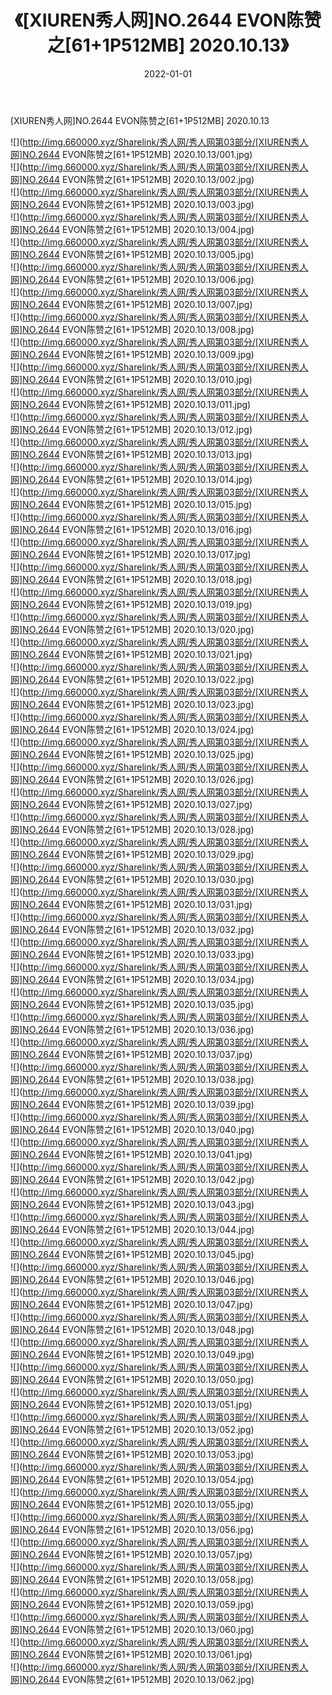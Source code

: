 ﻿---
layout: post
title:  《[XIUREN秀人网]NO.2644 EVON陈赞之[61+1P512MB] 2020.10.13》
date:   2022-01-01
img: http://img.660000.xyz/Sharelink/秀人网/秀人网第03部分/[XIUREN秀人网]NO.2644 EVON陈赞之[61+1P512MB] 2020.10.13/000.jpg
categories: [美女, 清纯, 唯美]
---

[XIUREN秀人网]NO.2644 EVON陈赞之[61+1P512MB] 2020.10.13

 ![](http://img.660000.xyz/Sharelink/秀人网/秀人网第03部分/[XIUREN秀人网]NO.2644 EVON陈赞之[61+1P512MB] 2020.10.13/001.jpg) <br>![](http://img.660000.xyz/Sharelink/秀人网/秀人网第03部分/[XIUREN秀人网]NO.2644 EVON陈赞之[61+1P512MB] 2020.10.13/002.jpg) <br>![](http://img.660000.xyz/Sharelink/秀人网/秀人网第03部分/[XIUREN秀人网]NO.2644 EVON陈赞之[61+1P512MB] 2020.10.13/003.jpg) <br>![](http://img.660000.xyz/Sharelink/秀人网/秀人网第03部分/[XIUREN秀人网]NO.2644 EVON陈赞之[61+1P512MB] 2020.10.13/004.jpg) <br>![](http://img.660000.xyz/Sharelink/秀人网/秀人网第03部分/[XIUREN秀人网]NO.2644 EVON陈赞之[61+1P512MB] 2020.10.13/005.jpg) <br>![](http://img.660000.xyz/Sharelink/秀人网/秀人网第03部分/[XIUREN秀人网]NO.2644 EVON陈赞之[61+1P512MB] 2020.10.13/006.jpg) <br>![](http://img.660000.xyz/Sharelink/秀人网/秀人网第03部分/[XIUREN秀人网]NO.2644 EVON陈赞之[61+1P512MB] 2020.10.13/007.jpg) <br>![](http://img.660000.xyz/Sharelink/秀人网/秀人网第03部分/[XIUREN秀人网]NO.2644 EVON陈赞之[61+1P512MB] 2020.10.13/008.jpg) <br>![](http://img.660000.xyz/Sharelink/秀人网/秀人网第03部分/[XIUREN秀人网]NO.2644 EVON陈赞之[61+1P512MB] 2020.10.13/009.jpg) <br>![](http://img.660000.xyz/Sharelink/秀人网/秀人网第03部分/[XIUREN秀人网]NO.2644 EVON陈赞之[61+1P512MB] 2020.10.13/010.jpg) <br>![](http://img.660000.xyz/Sharelink/秀人网/秀人网第03部分/[XIUREN秀人网]NO.2644 EVON陈赞之[61+1P512MB] 2020.10.13/011.jpg) <br>![](http://img.660000.xyz/Sharelink/秀人网/秀人网第03部分/[XIUREN秀人网]NO.2644 EVON陈赞之[61+1P512MB] 2020.10.13/012.jpg) <br>![](http://img.660000.xyz/Sharelink/秀人网/秀人网第03部分/[XIUREN秀人网]NO.2644 EVON陈赞之[61+1P512MB] 2020.10.13/013.jpg) <br>![](http://img.660000.xyz/Sharelink/秀人网/秀人网第03部分/[XIUREN秀人网]NO.2644 EVON陈赞之[61+1P512MB] 2020.10.13/014.jpg) <br>![](http://img.660000.xyz/Sharelink/秀人网/秀人网第03部分/[XIUREN秀人网]NO.2644 EVON陈赞之[61+1P512MB] 2020.10.13/015.jpg) <br>![](http://img.660000.xyz/Sharelink/秀人网/秀人网第03部分/[XIUREN秀人网]NO.2644 EVON陈赞之[61+1P512MB] 2020.10.13/016.jpg) <br>![](http://img.660000.xyz/Sharelink/秀人网/秀人网第03部分/[XIUREN秀人网]NO.2644 EVON陈赞之[61+1P512MB] 2020.10.13/017.jpg) <br>![](http://img.660000.xyz/Sharelink/秀人网/秀人网第03部分/[XIUREN秀人网]NO.2644 EVON陈赞之[61+1P512MB] 2020.10.13/018.jpg) <br>![](http://img.660000.xyz/Sharelink/秀人网/秀人网第03部分/[XIUREN秀人网]NO.2644 EVON陈赞之[61+1P512MB] 2020.10.13/019.jpg) <br>![](http://img.660000.xyz/Sharelink/秀人网/秀人网第03部分/[XIUREN秀人网]NO.2644 EVON陈赞之[61+1P512MB] 2020.10.13/020.jpg) <br>![](http://img.660000.xyz/Sharelink/秀人网/秀人网第03部分/[XIUREN秀人网]NO.2644 EVON陈赞之[61+1P512MB] 2020.10.13/021.jpg) <br>![](http://img.660000.xyz/Sharelink/秀人网/秀人网第03部分/[XIUREN秀人网]NO.2644 EVON陈赞之[61+1P512MB] 2020.10.13/022.jpg) <br>![](http://img.660000.xyz/Sharelink/秀人网/秀人网第03部分/[XIUREN秀人网]NO.2644 EVON陈赞之[61+1P512MB] 2020.10.13/023.jpg) <br>![](http://img.660000.xyz/Sharelink/秀人网/秀人网第03部分/[XIUREN秀人网]NO.2644 EVON陈赞之[61+1P512MB] 2020.10.13/024.jpg) <br>![](http://img.660000.xyz/Sharelink/秀人网/秀人网第03部分/[XIUREN秀人网]NO.2644 EVON陈赞之[61+1P512MB] 2020.10.13/025.jpg) <br>![](http://img.660000.xyz/Sharelink/秀人网/秀人网第03部分/[XIUREN秀人网]NO.2644 EVON陈赞之[61+1P512MB] 2020.10.13/026.jpg) <br>![](http://img.660000.xyz/Sharelink/秀人网/秀人网第03部分/[XIUREN秀人网]NO.2644 EVON陈赞之[61+1P512MB] 2020.10.13/027.jpg) <br>![](http://img.660000.xyz/Sharelink/秀人网/秀人网第03部分/[XIUREN秀人网]NO.2644 EVON陈赞之[61+1P512MB] 2020.10.13/028.jpg) <br>![](http://img.660000.xyz/Sharelink/秀人网/秀人网第03部分/[XIUREN秀人网]NO.2644 EVON陈赞之[61+1P512MB] 2020.10.13/029.jpg) <br>![](http://img.660000.xyz/Sharelink/秀人网/秀人网第03部分/[XIUREN秀人网]NO.2644 EVON陈赞之[61+1P512MB] 2020.10.13/030.jpg) <br>![](http://img.660000.xyz/Sharelink/秀人网/秀人网第03部分/[XIUREN秀人网]NO.2644 EVON陈赞之[61+1P512MB] 2020.10.13/031.jpg) <br>![](http://img.660000.xyz/Sharelink/秀人网/秀人网第03部分/[XIUREN秀人网]NO.2644 EVON陈赞之[61+1P512MB] 2020.10.13/032.jpg) <br>![](http://img.660000.xyz/Sharelink/秀人网/秀人网第03部分/[XIUREN秀人网]NO.2644 EVON陈赞之[61+1P512MB] 2020.10.13/033.jpg) <br>![](http://img.660000.xyz/Sharelink/秀人网/秀人网第03部分/[XIUREN秀人网]NO.2644 EVON陈赞之[61+1P512MB] 2020.10.13/034.jpg) <br>![](http://img.660000.xyz/Sharelink/秀人网/秀人网第03部分/[XIUREN秀人网]NO.2644 EVON陈赞之[61+1P512MB] 2020.10.13/035.jpg) <br>![](http://img.660000.xyz/Sharelink/秀人网/秀人网第03部分/[XIUREN秀人网]NO.2644 EVON陈赞之[61+1P512MB] 2020.10.13/036.jpg) <br>![](http://img.660000.xyz/Sharelink/秀人网/秀人网第03部分/[XIUREN秀人网]NO.2644 EVON陈赞之[61+1P512MB] 2020.10.13/037.jpg) <br>![](http://img.660000.xyz/Sharelink/秀人网/秀人网第03部分/[XIUREN秀人网]NO.2644 EVON陈赞之[61+1P512MB] 2020.10.13/038.jpg) <br>![](http://img.660000.xyz/Sharelink/秀人网/秀人网第03部分/[XIUREN秀人网]NO.2644 EVON陈赞之[61+1P512MB] 2020.10.13/039.jpg) <br>![](http://img.660000.xyz/Sharelink/秀人网/秀人网第03部分/[XIUREN秀人网]NO.2644 EVON陈赞之[61+1P512MB] 2020.10.13/040.jpg) <br>![](http://img.660000.xyz/Sharelink/秀人网/秀人网第03部分/[XIUREN秀人网]NO.2644 EVON陈赞之[61+1P512MB] 2020.10.13/041.jpg) <br>![](http://img.660000.xyz/Sharelink/秀人网/秀人网第03部分/[XIUREN秀人网]NO.2644 EVON陈赞之[61+1P512MB] 2020.10.13/042.jpg) <br>![](http://img.660000.xyz/Sharelink/秀人网/秀人网第03部分/[XIUREN秀人网]NO.2644 EVON陈赞之[61+1P512MB] 2020.10.13/043.jpg) <br>![](http://img.660000.xyz/Sharelink/秀人网/秀人网第03部分/[XIUREN秀人网]NO.2644 EVON陈赞之[61+1P512MB] 2020.10.13/044.jpg) <br>![](http://img.660000.xyz/Sharelink/秀人网/秀人网第03部分/[XIUREN秀人网]NO.2644 EVON陈赞之[61+1P512MB] 2020.10.13/045.jpg) <br>![](http://img.660000.xyz/Sharelink/秀人网/秀人网第03部分/[XIUREN秀人网]NO.2644 EVON陈赞之[61+1P512MB] 2020.10.13/046.jpg) <br>![](http://img.660000.xyz/Sharelink/秀人网/秀人网第03部分/[XIUREN秀人网]NO.2644 EVON陈赞之[61+1P512MB] 2020.10.13/047.jpg) <br>![](http://img.660000.xyz/Sharelink/秀人网/秀人网第03部分/[XIUREN秀人网]NO.2644 EVON陈赞之[61+1P512MB] 2020.10.13/048.jpg) <br>![](http://img.660000.xyz/Sharelink/秀人网/秀人网第03部分/[XIUREN秀人网]NO.2644 EVON陈赞之[61+1P512MB] 2020.10.13/049.jpg) <br>![](http://img.660000.xyz/Sharelink/秀人网/秀人网第03部分/[XIUREN秀人网]NO.2644 EVON陈赞之[61+1P512MB] 2020.10.13/050.jpg) <br>![](http://img.660000.xyz/Sharelink/秀人网/秀人网第03部分/[XIUREN秀人网]NO.2644 EVON陈赞之[61+1P512MB] 2020.10.13/051.jpg) <br>![](http://img.660000.xyz/Sharelink/秀人网/秀人网第03部分/[XIUREN秀人网]NO.2644 EVON陈赞之[61+1P512MB] 2020.10.13/052.jpg) <br>![](http://img.660000.xyz/Sharelink/秀人网/秀人网第03部分/[XIUREN秀人网]NO.2644 EVON陈赞之[61+1P512MB] 2020.10.13/053.jpg) <br>![](http://img.660000.xyz/Sharelink/秀人网/秀人网第03部分/[XIUREN秀人网]NO.2644 EVON陈赞之[61+1P512MB] 2020.10.13/054.jpg) <br>![](http://img.660000.xyz/Sharelink/秀人网/秀人网第03部分/[XIUREN秀人网]NO.2644 EVON陈赞之[61+1P512MB] 2020.10.13/055.jpg) <br>![](http://img.660000.xyz/Sharelink/秀人网/秀人网第03部分/[XIUREN秀人网]NO.2644 EVON陈赞之[61+1P512MB] 2020.10.13/056.jpg) <br>![](http://img.660000.xyz/Sharelink/秀人网/秀人网第03部分/[XIUREN秀人网]NO.2644 EVON陈赞之[61+1P512MB] 2020.10.13/057.jpg) <br>![](http://img.660000.xyz/Sharelink/秀人网/秀人网第03部分/[XIUREN秀人网]NO.2644 EVON陈赞之[61+1P512MB] 2020.10.13/058.jpg) <br>![](http://img.660000.xyz/Sharelink/秀人网/秀人网第03部分/[XIUREN秀人网]NO.2644 EVON陈赞之[61+1P512MB] 2020.10.13/059.jpg) <br>![](http://img.660000.xyz/Sharelink/秀人网/秀人网第03部分/[XIUREN秀人网]NO.2644 EVON陈赞之[61+1P512MB] 2020.10.13/060.jpg) <br>![](http://img.660000.xyz/Sharelink/秀人网/秀人网第03部分/[XIUREN秀人网]NO.2644 EVON陈赞之[61+1P512MB] 2020.10.13/061.jpg) <br>![](http://img.660000.xyz/Sharelink/秀人网/秀人网第03部分/[XIUREN秀人网]NO.2644 EVON陈赞之[61+1P512MB] 2020.10.13/062.jpg) <br>